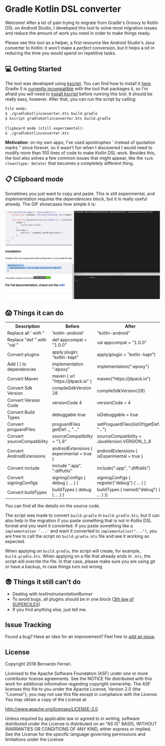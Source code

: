 Gradle Kotlin DSL converter
=================

Welcome! After a lot of pain trying to migrate from Gradle's Groovy to Kotlin DSL on Android Studio, I developed this tool to solve most migration issues and reduce the amount of work you need in order to make things ready.

Please see this tool as a helper, a first resource like Android Studio's Java converter to Kotlin: it won't make a _perfect_ conversion, but it helps a lot in reducing the time you would spend on repetitive tasks.


💻 Getting Started
---------------

The tool was developed using [kscript](https://github.com/holgerbrandl/kscript). You can find how to install it [here](https://github.com/holgerbrandl/kscript#installation). 
Gradle 5 is [currently incompatible](https://github.com/holgerbrandl/kscript/issues/197) with the tool that packages it, so I'm afraid you will need to [install kscript](https://github.com/holgerbrandl/kscript#installation) before running this tool. It should be really easy, however. After that, you can run the script by calling:

```
File mode:
$ ./gradlekotlinconverter.kts build.gradle
$ kscript gradlekotlinconverter.kts build.gradle

Clipboard mode (still experimental):
$ ./gradlekotlinconverter.kts
```

**Motivation**: on my own apps, I've used apostrophes \' instead of quotation marks \" since forever, so it wasn't fun when I discovered I would need to modify more than 100 lines of code to make Kotlin DSL work. Besides this, the tool also solves a few common issues that might appear, like the ```task clean(type: Delete)``` that becomes a completely different thing.


📋 Clipboard mode
---------------
Sometimes you just want to copy and paste. This is still experimental, and _implementation_ requires the _dependencies_ block, but it is really useful already.
The GIF showcases how simple it is:

 ![GIF](/clipboard_mode.gif)


😱 Things it can do
---------------

<table>
    <th>Description</th>
    <th>Before</th>
    <th>After</th>
    <tr>
        <td>Replace all ' with "</td>
        <td>'kotlin-android'</td>
        <td>"kotlin-android"</td>
    </tr>
    <tr>
        <td>Replace "def " with "val "</td>
        <td>def appcompat = "1.0.0"</td>
        <td>val appcompat = "1.0.0"</td>
    </tr>
    <tr>
        <td>Convert plugins</td>
        <td>apply plugin: "kotlin-kapt"</td>
        <td>apply(plugin = "kotlin-kapt")</td>
    </tr>
    <tr>
        <td>Add ( ) to dependencies</td>
        <td>implementation ":epoxy"</td>
        <td>implementation(":epoxy")</td>
    </tr>
    <tr>
        <td>Convert Maven</td>
        <td>maven { url "https://jitpack.io" }</td>
        <td>maven("https://jitpack.io")</td>
    </tr>
    <tr>
        <td>Convert Sdk Version</td>
        <td>compileSdkVersion 28</td>
        <td>compileSdkVersion(28)</td>
    </tr>
    <tr>
        <td>Convert Version Code</td>
        <td>versionCode 4</td>
        <td>versionCode = 4</td>
    </tr>
    <tr>
        <td>Convert Build Types</td>
        <td>debuggable true</td>
        <td>isDebuggable = true</td>
    </tr>
    <tr>
        <td>Convert proguardFiles</td>
        <td>proguardFiles getDef..., "..."</td>
        <td>setProguardFiles(listOf(getDef..., "...")</td>
    </tr>
    <tr>
        <td>Convert sourceCompatibility</td>
        <td>sourceCompatibility = "1.8"</td>
        <td>sourceCompatibility = JavaVersion.VERSION_1_8</td>
    </tr>
     <tr>
          <td>Convert AndroidExtensions</td>
          <td>androidExtensions { experimental = true }</td>
          <td>androidExtensions { isExperimental = true }</td>
     </tr>
     <tr>
          <td>Convert include</td>
          <td>include ":app", ":diffutils"</td>
          <td>include(":app", ":diffutils")</td>
     </tr>
     <tr>
            <td>Convert signingConfigs</td>
            <td>signingConfigs { debug { ... } }</td>
            <td>signingConfigs { register("debug") { ... } }</td>
      </tr>
     <tr>
           <td>Convert buildTypes</td>
           <td>buildTypes { debug { ... } }</td>
           <td>buildTypes { named("debug") { ... } })</td>
      </tr>
</table>

You can find all the details on the source code.

The script was made to convert `build.gradle` in `build.gradle.kts`, but it can also help in the migration if you paste something that is not in Kotlin DSL format
and you want it converted. If you paste something like a `implementation '...'` and want it converted to `implementation("...")`, you are free to call the script on `build.gradle.kts` file and see it working as expected.

When applying on `build.gradle`, the script will create, for example, `build.gradle.kts`.
When applying on a file that already ends in `.kts`, the script will overrite the file.
In that case, please make sure you are using git or have a backup, in case things turn out wrong.

😨 Things it still can't do
-------
- Dealing with _testInstrumentationRunner_
- To avoid bugs, all plugins should be in one block ([3th law of SUPERCILEX](https://twitter.com/SUPERCILEX/status/1079832024456749059))
- If you find anything else, just tell me.


Issue Tracking
-------
Found a bug? Have an idea for an improvement? Feel free to [add an issue](../../issues).

License
-------

Copyright 2018 Bernardo Ferrari.

Licensed to the Apache Software Foundation (ASF) under one or more contributor
license agreements.  See the NOTICE file distributed with this work for
additional information regarding copyright ownership.  The ASF licenses this
file to you under the Apache License, Version 2.0 (the "License"); you may not
use this file except in compliance with the License.  You may obtain a copy of
the License at

http://www.apache.org/licenses/LICENSE-2.0

Unless required by applicable law or agreed to in writing, software
distributed under the License is distributed on an "AS IS" BASIS, WITHOUT
WARRANTIES OR CONDITIONS OF ANY KIND, either express or implied.  See the
License for the specific language governing permissions and limitations under
the License.